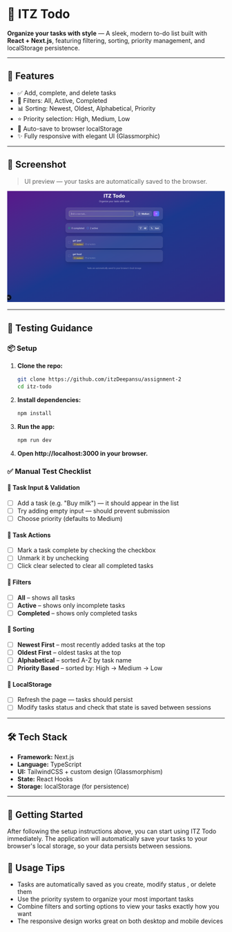 # 📝 ITZ Todo

**Organize your tasks with style** — A sleek, modern to-do list built with **React + Next.js**, featuring filtering, sorting, priority management, and localStorage persistence.

---

## 🚀 Features

- ✅ Add, complete, and delete tasks
- 🔄 Filters: All, Active, Completed
- 📊 Sorting: Newest, Oldest, Alphabetical, Priority
- ⭐ Priority selection: High, Medium, Low
- 💾 Auto-save to browser localStorage
- ✨ Fully responsive with elegant UI (Glassmorphic)

---

## 📸 Screenshot

> UI preview — your tasks are automatically saved to the browser.

![App Screenshot](public/todo.png)

---

## 🧪 Testing Guidance

### 📦 Setup

1. **Clone the repo:**
   ```bash
   git clone https://github.com/itzDeepansu/assignment-2
   cd itz-todo
   ```

2. **Install dependencies:**
   ```bash
   npm install
   ```

3. **Run the app:**
   ```bash
   npm run dev
   ```

4. **Open http://localhost:3000 in your browser.**

### ✅ Manual Test Checklist

#### 🔹 Task Input & Validation
- [ ] Add a task (e.g. "Buy milk") — it should appear in the list
- [ ] Try adding empty input — should prevent submission
- [ ] Choose priority (defaults to Medium)

#### 🔹 Task Actions
- [ ] Mark a task complete by checking the checkbox
- [ ] Unmark it by unchecking
- [ ] Click clear selected to clear all completed tasks

#### 🔹 Filters
- [ ] **All** – shows all tasks
- [ ] **Active** – shows only incomplete tasks
- [ ] **Completed** – shows only completed tasks

#### 🔹 Sorting
- [ ] **Newest First** – most recently added tasks at the top
- [ ] **Oldest First** – oldest tasks at the top
- [ ] **Alphabetical** – sorted A-Z by task name
- [ ] **Priority Based** – sorted by: High → Medium → Low

#### 🔹 LocalStorage
- [ ] Refresh the page — tasks should persist
- [ ] Modify tasks status and check that state is saved between sessions

---

## 🛠️ Tech Stack

- **Framework:** Next.js
- **Language:** TypeScript
- **UI:** TailwindCSS + custom design (Glassmorphism)
- **State:** React Hooks
- **Storage:** localStorage (for persistence)

---

## 🎯 Getting Started

After following the setup instructions above, you can start using ITZ Todo immediately. The application will automatically save your tasks to your browser's local storage, so your data persists between sessions.

## 📝 Usage Tips

- Tasks are automatically saved as you create, modify status , or delete them
- Use the priority system to organize your most important tasks
- Combine filters and sorting options to view your tasks exactly how you want
- The responsive design works great on both desktop and mobile devices
